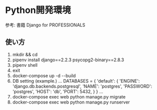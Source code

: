 # Python開発環境
参考: 書籍 Django for PROFESSIONALS

## 使い方
1. mkdir <DIRNAME> && cd <DIRNAME>
2. pipenv install django==2.2.3 psycopg2-binary==2.8.3
3. pipenv shell
4. exit
5. docker-compose up -d --build
6. DB setting (example.)
    ...
    DATABASES = {
      'default': {
        'ENGINE': 'django.db.backends.postgresql',
        'NAME': 'postgres',
        'PASSWORD': 'postgres',
        'HOST': 'db',
        'PORT': 5432,
      }
    }
    ...
7. docker-compose exec web python manage.py migrate
8. docker-compose exec web python manage.py runserver
